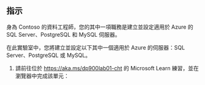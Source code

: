 ﻿---
lab:
    title: '實驗室 01：佈建 Azure 關聯式資料庫服務'
    module: '模組 02：探索 Azure 中的關聯式資料'
---

## 指示
身為 Contoso 的資料工程師，您的其中一項職務是建立並設定適用於 Azure 的 SQL Server、PostgreSQL 和 MySQL 伺服器。

在此實驗室中，您將建立並設定以下其中一個適用於 Azure 的伺服器：SQL Server、PostgreSQL 或 MySQL。

1.	請前往位於 https://aka.ms/dp900lab01-cht 的 Microsoft Learn 練習，並在瀏覽器中完成該單元： 

